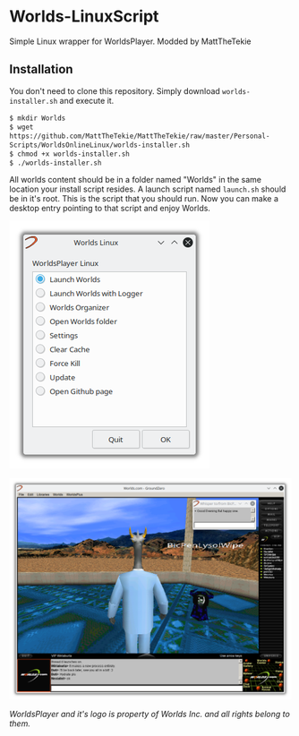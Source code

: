 # Worlds-LinuxScript
Simple Linux wrapper for WorldsPlayer. Modded by MattTheTekie

## Installation
You don't need to clone this repository. Simply download `worlds-installer.sh` and execute it.

```
$ mkdir Worlds
$ wget https://github.com/MattTheTekie/MattTheTekie/raw/master/Personal-Scripts/WorldsOnlineLinux/worlds-installer.sh
$ chmod +x worlds-installer.sh
$ ./worlds-installer.sh
```

All worlds content should be in a folder named "Worlds" in the same location your install script resides. A launch script named `launch.sh` should be in it's root. This is the script that you should run. Now you can make a desktop entry pointing to that script and enjoy Worlds.

![](launcher.png)

![](app.png)

*WorldsPlayer and it's logo is property of Worlds Inc. and all rights belong to them.*
